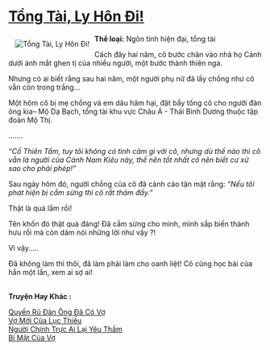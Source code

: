 <a href="https://utruyen.com/tong-tai-ly-hon-di/16053/" title="Tổng Tài, Ly Hôn Đi!"><h1>Tổng Tài, Ly Hôn Đi!</h1></a><div style="display:table"><img align="right" style="float: left; padding: 10px;" src="https://utruyen.com/images/story/200x260/tong-tai-ly-hon-di.jpg" alt="Tổng Tài, Ly Hôn Đi!"><b>Thể loại:</b> Ngôn tình hiện đại, tổng tài<p></p>Cách đây hai năm, cô bước chân vào nhà họ Cảnh dưới ánh mắt ghen tị của nhiều người, một bước thành thiên nga.<p></p>Nhưng có ai biết rằng sau hai năm, một người phụ nữ đã lấy chồng như cô vẫn còn trong trắng...<p></p>Một hôm cô bị mẹ chồng và em dâu hãm hại, đặt bẩy tống cô cho người đàn ông kia– Mộ Dạ Bạch, tổng tài khu vực Châu Á - Thái Bình Dương thuộc tập đoàn Mộ Thị.<p></p> ....... <p></p><i>“Cố Thiên Tầm, tuy tôi không có tình cảm gì với cô, nhưng dù thế nào thì cô vẫn là người của Cảnh Nam Kiêu này, thế nên tốt nhất cô nên biết cư xử sao cho phải phép!” </i><p></p> Sau ngày hôm đó, người chồng của cô đã cảnh cáo tận mặt rằng: <i>“Nếu tôi phát hiện bị cắm sừng thì cô rất thảm đấy.”</i><p></p> Thật là quá lắm rồi!<p></p> Tên khốn đó thật quá đáng! Đã cắm sừng cho mình, mình sắp biến thành hưu rồi mà còn dám nói những lời như vậy ?!<p></p> Vì vậy.....<p></p> Đã không làm thì thôi, đã làm phải làm cho oanh liệt! Cô cũng học bài của hắn một lần, xem ai sợ ai!</div><p><br><b>Truyện Hay Khác :</b></p><a href="https://utruyen.com/quyen-ru-dan-ong-da-co-vo/19225/" alt="Quyến Rũ Đàn Ông Đã Có Vợ">Quyến Rũ Đàn Ông Đã Có Vợ</a><br/><a href="https://github.com/quanluxury/ngontinhhot/tree/master/truyenhay/18962/" alt="Vợ Mới Của Lục Thiếu">Vợ Mới Của Lục Thiếu</a><br/><a href="https://dammy2019.blogspot.com/2019/11/nguoi-chinh-truc-ai-lai-yeu-tham.html" alt="Người Chính Trực Ai Lại Yêu Thầm">Người Chính Trực Ai Lại Yêu Thầm</a><br/><a href="https://www.wattpad.com/story/206878299-b%C3%AD-m%E1%BA%ADt-c%E1%BB%A7a-v%E1%BB%A3" alt="Bí Mật Của Vợ">Bí Mật Của Vợ</a><br/>